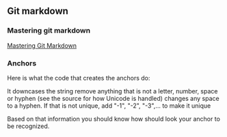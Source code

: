 ## Git markdown

### Mastering git markdown

[Mastering Git Markdown](https://guides.github.com/features/mastering-markdown/)

### Anchors
Here is what the code that creates the anchors do:

It downcases the string
remove anything that is not a letter, number, space or hyphen (see the source for how Unicode is handled)
changes any space to a hyphen.
If that is not unique, add "-1", "-2", "-3",... to make it unique

Based on that information you should know how should look your anchor to be recognized.
